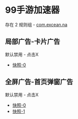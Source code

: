# 99手游加速器

存在 2 规则组 - [com.excean.na](/src/apps/com.excean.na.ts)

## 局部广告-卡片广告

默认禁用 - 点击X

- [快照-0](https://i.gkd.li/i/13931051)

## 全屏广告-首页弹窗广告

默认禁用 - 点击X

- [快照-0](https://i.gkd.li/i/13930990)
- [快照-1](https://i.gkd.li/i/13932190)
